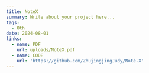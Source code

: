 ```yaml
---
title: NoteX
summary: Write about your project here...
tags:
  - Oth
date: 2024-08-01
links:
  - name: PDF
    url: uploads/NoteX.pdf
  - name: CODE
    url: 'https://github.com/ZhujingjingJudy/Note-X'
---
```


